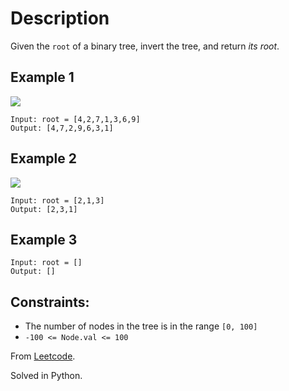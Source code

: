 # Description

Given the `root` of a binary tree, invert the tree, and return *its root*.

## Example 1

![](https://assets.leetcode.com/uploads/2021/03/14/invert1-tree.jpg)

```
Input: root = [4,2,7,1,3,6,9]
Output: [4,7,2,9,6,3,1]
```

## Example 2

![](https://assets.leetcode.com/uploads/2021/03/14/invert2-tree.jpg)

```
Input: root = [2,1,3]
Output: [2,3,1]
```

## Example 3

```
Input: root = []
Output: []
```

## Constraints:

* The number of nodes in the tree is in the range `[0, 100]`
* `-100 <= Node.val <= 100`

From [Leetcode](https://leetcode.com/problems/invert-binary-tree/description/).

Solved in Python.

